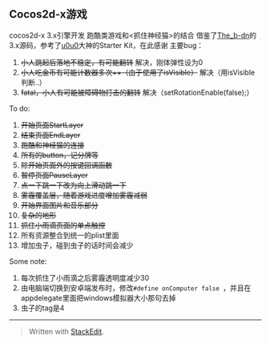 Cocos2d-x游戏
-----------
cocos2d-x 3.x引擎开发
跑酷类游戏和<抓住神经猫>的结合
借鉴了[The_b-dn][1]的3.x源码，参考了[u0u0][2]大神的Starter Kit，在此感谢
主要bug：

 1. ~~小人跳起后落地不稳定，有可能翻转~~ 解决，刚体弹性设为0
 2. ~~小人吃金币有可能计数器多次++（由于使用了isVisible）~~ 解决（用isVisible判断..）
 3. ~~fatal，小人有可能被障碍物打击的翻转~~ 解决（setRotationEnable(false);）

To do:

 1. ~~开始页面StartLayer~~
 2. ~~结束页面EndLayer~~
 3. ~~跑酷和神经猫的连接~~
 4. ~~所有的button，记分牌等~~
 5. ~~除开始页面外的按键回调函数~~
 6. ~~暂停页面PauseLayer~~
 7. ~~点一下跳一下改为向上滑动跳一下~~
 8. ~~雾霾覆盖层，随着游戏进度增加雾霾减弱~~
 9. ~~开始界面图片和音乐部分~~
 10. ~~复杂的地形~~
 11. ~~抓住小雨滴页面的单点触控~~
 12. 所有资源整合到统一的plist里面
 13. 增加虫子，碰到虫子的话时间会减少
 
Some note:  

 1. 每次抓住了小雨滴之后雾霾透明度减少30
 2. 由电脑端切换到安卓端发布时，修改`#define onComputer false `，并且在appdelegate里面把windows模拟器大小那句去掉
 3. 虫子的tag是4

 

----------


> Written with [StackEdit](https://stackedit.io/).


  [1]: http://my.csdn.net/ZYY173533832
  [2]: http://www.tairan.com/archives/author/u0u0/
